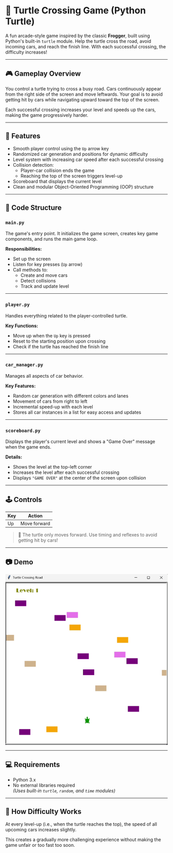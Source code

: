 # 🐢 Turtle Crossing Game (Python Turtle)

A fun arcade-style game inspired by the classic **Frogger**, built using Python's built-in `turtle` module. Help the turtle cross the road, avoid incoming cars, and reach the finish line. With each successful crossing, the difficulty increases!

---

## 🎮 Gameplay Overview

You control a turtle trying to cross a busy road. Cars continuously appear from the right side of the screen and move leftwards. Your goal is to avoid getting hit by cars while navigating upward toward the top of the screen.

Each successful crossing increases your level and speeds up the cars, making the game progressively harder.

---

## 🚀 Features

- Smooth player control using the `Up` arrow key
- Randomized car generation and positions for dynamic difficulty
- Level system with increasing car speed after each successful crossing
- Collision detection:
  - Player-car collision ends the game
  - Reaching the top of the screen triggers level-up
- Scoreboard that displays the current level
- Clean and modular Object-Oriented Programming (OOP) structure

---

## 🧱 Code Structure

### `main.py`
The game's entry point. It initializes the game screen, creates key game components, and runs the main game loop.

**Responsibilities:**
- Set up the screen
- Listen for key presses (`Up` arrow)
- Call methods to:
  - Create and move cars
  - Detect collisions
  - Track and update level

---

### `player.py`
Handles everything related to the player-controlled turtle.

**Key Functions:**
- Move up when the `Up` key is pressed
- Reset to the starting position upon crossing
- Check if the turtle has reached the finish line

---

### `car_manager.py`
Manages all aspects of car behavior.

**Key Features:**
- Random car generation with different colors and lanes
- Movement of cars from right to left
- Incremental speed-up with each level
- Stores all car instances in a list for easy access and updates

---

### `scoreboard.py`
Displays the player's current level and shows a "Game Over" message when the game ends.

**Details:**
- Shows the level at the top-left corner
- Increases the level after each successful crossing
- Displays `"GAME OVER"` at the center of the screen upon collision

---

## 🕹 Controls

| Key | Action        |
|-----|---------------|
| Up  | Move forward  |

> 🚫 The turtle only moves forward. Use timing and reflexes to avoid getting hit by cars!

---

## 📷 Demo

![Turtle Crossing Demo](assets/turtle-crossing-game.gif)

---

## 💻 Requirements

- Python 3.x
- No external libraries required  
  *(Uses built-in `turtle`, `random`, and `time` modules)*

---

## 🧠 How Difficulty Works

At every level-up (i.e., when the turtle reaches the top), the speed of all upcoming cars increases slightly.

This creates a gradually more challenging experience without making the game unfair or too fast too soon.
